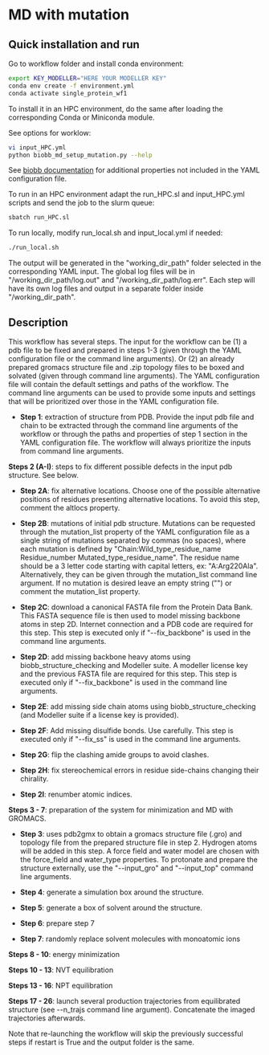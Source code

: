 # MD with mutation 

## Quick installation and run

Go to workflow folder and install conda environment:

```bash
export KEY_MODELLER="HERE YOUR MODELLER KEY"
conda env create -f environment.yml
conda activate single_protein_wf1
```

To install it in an HPC environment, do the same after loading the corresponding Conda or Miniconda module.

See options for worklow:

```bash
vi input_HPC.yml
python biobb_md_setup_mutation.py --help
```

See [biobb documentation](https://mmb.irbbarcelona.org/biobb/documentation/source) for additional properties not included in the YAML configuration file.

To run in an HPC environment adapt the run_HPC.sl and input_HPC.yml scripts and send the job to the slurm queue:

```bash
sbatch run_HPC.sl
```

To run locally, modify run_local.sh and input_local.yml if needed:

```bash
./run_local.sh
```

The output will be generated in the "working_dir_path" folder selected in the corresponding YAML input. The global log files will be in "/working_dir_path/log.out" and "/working_dir_path/log.err". Each step will have its own log files and output in a separate folder inside "/working_dir_path".

## Description

This workflow has several steps. The input for the workflow can be (1) a pdb file to be fixed and prepared in steps 1-3 (given through the YAML configuration file or the command line arguments). Or (2) an already prepared gromacs structure file and .zip topology files to be boxed and solvated (given through command line arguments). The YAML configuration file will contain the default settings and paths of the workflow. The command line arguments can be used to provide some inputs and settings that will be prioritized over those in the YAML configuration file.

- **Step 1**: extraction of structure from PDB. Provide the input pdb file and chain to be extracted through the command line arguments of the workflow or through the paths and properties of step 1 section in the YAML configuration file. The workflow will always prioritize the inputs from command line arguments.

**Steps 2 (A-I)**: steps to fix different possible defects in the input pdb structure. See below.

- **Step 2A**: fix alternative locations. Choose one of the possible alternative positions of residues presenting alternative locations. To avoid this step, comment the altlocs property.

- **Step 2B**: mutations of initial pdb structure. Mutations can be requested through the mutation_list property of the YAML configuration file as a single string of mutations separated by commas (no spaces), where each mutation is defined by "Chain:Wild_type_residue_name Residue_number Mutated_type_residue_name". The residue name should be a 3 letter code starting with capital letters, ex: "A:Arg220Ala". Alternatively, they can be given through the mutation_list command line argument. If no mutation is desired leave an empty string ("") or comment the mutation_list property.

- **Step 2C**: download a canonical FASTA file from the Protein Data Bank. This FASTA sequence file is then used to model missing backbone atoms in step 2D. Internet connection and a PDB code are required for this step. This step is executed only if "--fix_backbone" is used in the command line arguments. 

- **Step 2D**: add missing backbone heavy atoms using biobb_structure_checking and Modeller suite. A modeller license key and the previous FASTA file are required for this step.  This step is executed only if "--fix_backbone" is used in the command line arguments.  

- **Step 2E**: add missing side chain atoms using biobb_structure_checking (and Modeller suite if a license key is provided).

- **Step 2F**: Add missing disulfide bonds. Use carefully. This step is executed only if "--fix_ss" is used in the command line arguments. 

- **Step 2G**: flip the clashing amide groups to avoid clashes.

- **Step 2H**: fix stereochemical errors in residue side-chains changing their chirality.

- **Step 2I**: renumber atomic indices.

**Steps 3 - 7**: preparation of the system for minimization and MD with GROMACS.

- **Step 3**: uses pdb2gmx to obtain a gromacs structure file (.gro) and topology file from the prepared structure file in step 2. Hydrogen atoms will be added in this step. A force field and water model are chosen with the force_field and water_type properties. To protonate and prepare the structure externally, use the "--input_gro" and "--input_top" command line arguments.

- **Step 4**: generate a simulation box around the structure.

- **Step 5**: generate a box of solvent around the structure.

- **Step 6**: prepare step 7

- **Step 7**: randomly replace solvent molecules with monoatomic ions

**Steps 8 - 10**: energy minimization

**Steps 10 - 13**: NVT equilibration

**Steps 13 - 16**: NPT equilibration

**Steps 17 - 26**: launch several production trajectories from equilibrated structure (see --n_trajs command line argument). Concatenate the imaged trajectories afterwards.

Note that re-launching the workflow will skip the previously successful steps if restart is True and the output folder is the same. 

